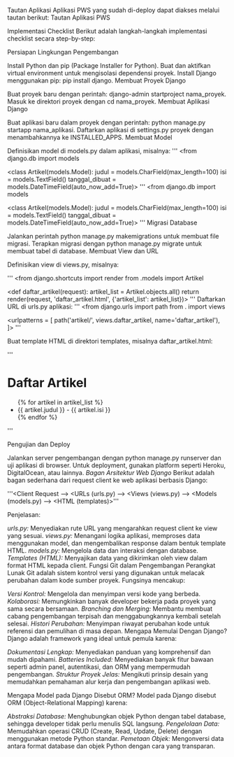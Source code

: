 Tautan Aplikasi
Aplikasi PWS yang sudah di-deploy dapat diakses melalui tautan berikut: Tautan Aplikasi PWS

Implementasi Checklist
Berikut adalah langkah-langkah implementasi checklist secara step-by-step:

Persiapan Lingkungan Pengembangan

Install Python dan pip (Package Installer for Python).
Buat dan aktifkan virtual environment untuk mengisolasi dependensi proyek.
Install Django menggunakan pip: pip install django.
Membuat Proyek Django

Buat proyek baru dengan perintah: django-admin startproject nama_proyek.
Masuk ke direktori proyek dengan cd nama_proyek.
Membuat Aplikasi Django

Buat aplikasi baru dalam proyek dengan perintah: python manage.py startapp nama_aplikasi.
Daftarkan aplikasi di settings.py proyek dengan menambahkannya ke INSTALLED_APPS.
Membuat Model

Definisikan model di models.py dalam aplikasi, misalnya:
'''
<from django.db import models

<class Artikel(models.Model):
    judul = models.CharField(max_length=100)
    isi = models.TextField()
    tanggal_dibuat = models.DateTimeField(auto_now_add=True)>
'''
<from django.db import models

<class Artikel(models.Model):
    judul = models.CharField(max_length=100)
    isi = models.TextField()
    tanggal_dibuat = models.DateTimeField(auto_now_add=True)>
'''
Migrasi Database

Jalankan perintah python manage.py makemigrations untuk membuat file migrasi.
Terapkan migrasi dengan python manage.py migrate untuk membuat tabel di database.
Membuat View dan URL

Definisikan view di views.py, misalnya:

'''
<from django.shortcuts import render
from .models import Artikel

<def daftar_artikel(request):
    artikel_list = Artikel.objects.all()
    return render(request, 'daftar_artikel.html', {'artikel_list': artikel_list})>
'''
Daftarkan URL di urls.py aplikasi:
'''
<from django.urls import path
from . import views

<urlpatterns = [
    path('artikel/', views.daftar_artikel, name='daftar_artikel'),
]>
'''

Buat template HTML di direktori templates, misalnya daftar_artikel.html:

'''
<!DOCTYPE html>
<html>
<head>
    <title>Daftar Artikel</title>
</head>
<body>
    <h1>Daftar Artikel</h1>
    <ul>
    {% for artikel in artikel_list %}
        <li>{{ artikel.judul }} - {{ artikel.isi }}</li>
    {% endfor %}
    </ul>
</body>
</html>

'''

Pengujian dan Deploy

Jalankan server pengembangan dengan python manage.py runserver dan uji aplikasi di browser.
Untuk deployment, gunakan platform seperti Heroku, DigitalOcean, atau lainnya.
*Bagan Arsitektur Web Django*
Berikut adalah bagan sederhana dari request client ke web aplikasi berbasis Django:

'''<Client Request --> <URLs (urls.py) --> <Views (views.py) --> <Models (models.py) --> <HTML (templates)>'''

Penjelasan:

*urls.py:* Menyediakan rute URL yang mengarahkan request client ke view yang sesuai.
*views.py:* Menangani logika aplikasi, memproses data menggunakan model, dan mengembalikan response dalam bentuk template HTML.
*models.py:* Mengelola data dan interaksi dengan database.
*Templates (HTML):* Menyajikan data yang dikirimkan oleh view dalam format HTML kepada client.
Fungsi Git dalam Pengembangan Perangkat Lunak
Git adalah sistem kontrol versi yang digunakan untuk melacak perubahan dalam kode sumber proyek. Fungsinya mencakup:

*Versi Kontrol:* Mengelola dan menyimpan versi kode yang berbeda.
*Kolaborasi:* Memungkinkan banyak developer bekerja pada proyek yang sama secara bersamaan.
*Branching dan Merging:* Membantu membuat cabang pengembangan terpisah dan menggabungkannya kembali setelah selesai.
*Histori Perubahan:* Menyimpan riwayat perubahan kode untuk referensi dan pemulihan di masa depan.
Mengapa Memulai Dengan Django?
Django adalah framework yang ideal untuk pemula karena:

*Dokumentasi Lengkap:* Menyediakan panduan yang komprehensif dan mudah dipahami.
*Batteries Included:* Menyediakan banyak fitur bawaan seperti admin panel, autentikasi, dan ORM yang mempermudah pengembangan.
*Struktur Proyek Jelas:* Mengikuti prinsip desain yang memudahkan pemahaman alur kerja dan pengembangan aplikasi web.

Mengapa Model pada Django Disebut ORM?
Model pada Django disebut ORM (Object-Relational Mapping) karena:

*Abstraksi Database:* Menghubungkan objek Python dengan tabel database, sehingga developer tidak perlu menulis SQL langsung.
*Pengelolaan Data:* Memudahkan operasi CRUD (Create, Read, Update, Delete) dengan menggunakan metode Python standar.
*Pemetaan Objek:* Mengonversi data antara format database dan objek Python dengan cara yang transparan.
